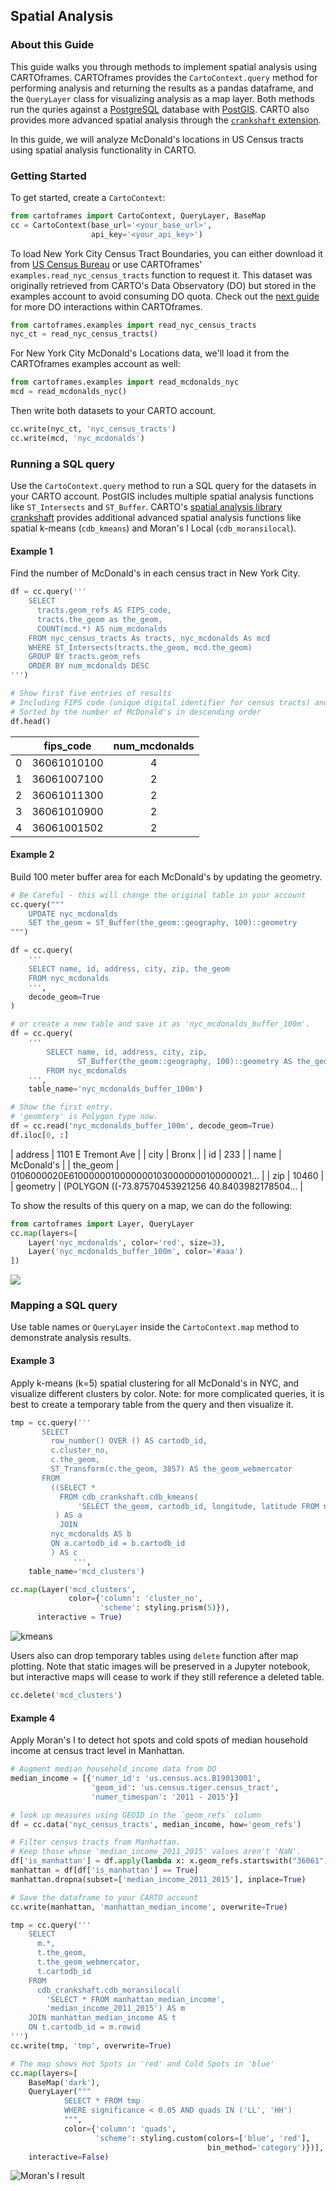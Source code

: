## Spatial Analysis

### About this Guide

This guide walks you through methods to implement spatial analysis using CARTOframes. CARTOframes provides the `CartoContext.query` method for performing analysis and returning the results as a pandas dataframe, and the `QueryLayer` class for visualizing analysis as a map layer. Both methods run the quries against a [PostgreSQL](https://www.postgresql.org/) database with [PostGIS](http://postgis.net/). CARTO also provides more advanced spatial analysis through the [`crankshaft` extension](https://github.com/cartodb/crankshaft/).

In this guide, we will analyze McDonald's locations in US Census tracts using spatial analysis functionality in CARTO.

### Getting Started

To get started, create a `CartoContext`:

```python
from cartoframes import CartoContext, QueryLayer, BaseMap
cc = CartoContext(base_url='<your_base_url>',
                  api_key='<your_api_key>')
```

To load New York City Census Tract Boundaries, you can either download it from [US Census Bureau](https://www.census.gov/cgi-bin/geo/shapefiles/index.php) or use CARTOframes' `examples.read_nyc_census_tracts` function to request it. This dataset was originally retrieved from CARTO's Data Observatory (DO) but stored in the examples account to avoid consuming DO quota. Check out the [next guide](../Data-Observatory/) for more DO interactions within CARTOframes.

```python
from cartoframes.examples import read_nyc_census_tracts
nyc_ct = read_nyc_census_tracts()
```

For New York City McDonald's Locations data, we'll load it from the CARTOframes examples account as well:

```python
from cartoframes.examples import read_mcdonalds_nyc
mcd = read_mcdonalds_nyc()
```

Then write both datasets to your CARTO account.

```python
cc.write(nyc_ct, 'nyc_census_tracts')
cc.write(mcd, 'nyc_mcdonalds')
```

### Running a SQL query

Use the `CartoContext.query` method to run a SQL query for the datasets in your CARTO account. PostGIS includes multiple spatial analysis functions like `ST_Intersects` and `ST_Buffer`. CARTO's [spatial analysis library crankshaft](https://github.com/CartoDB/crankshaft/tree/develop/doc) provides additional advanced spatial analysis functions like spatial k-means (`cdb_kmeans`) and Moran's I Local (`cdb_moransilocal`).

#### Example 1

Find the number of McDonald's in each census tract in New York City.

```python
df = cc.query('''
    SELECT
      tracts.geom_refs AS FIPS_code,
      tracts.the_geom as the_geom,
      COUNT(mcd.*) AS num_mcdonalds
    FROM nyc_census_tracts As tracts, nyc_mcdonalds As mcd
    WHERE ST_Intersects(tracts.the_geom, mcd.the_geom)
    GROUP BY tracts.geom_refs
    ORDER BY num_mcdonalds DESC
''')

# Show first five entries of results
# Including FIPS code (unique digital identifier for census tracts) and the number of McDonald's
# Sorted by the number of McDonald's in descending order
df.head()
```

|      |  fips_code  | num_mcdonalds |
| :--: | :---------: | :-----------: |
|  0   | 36061010100 |       4       |
|  1   | 36061007100 |       2       |
|  2   | 36061011300 |       2       |
|  3   | 36061010900 |       2       |
|  4   | 36061001502 |       2       |

#### Example 2

Build 100 meter buffer area for each McDonald's by updating the geometry.

```python
# Be Careful - this will change the original table in your account
cc.query("""
    UPDATE nyc_mcdonalds
    SET the_geom = ST_Buffer(the_geom::geography, 100)::geometry
""")

df = cc.query(
    '''
    SELECT name, id, address, city, zip, the_geom
    FROM nyc_mcdonalds
    ''',
    decode_geom=True
)

# or create a new table and save it as 'nyc_mcdonalds_buffer_100m'.
df = cc.query(
    '''
        SELECT name, id, address, city, zip,
               ST_Buffer(the_geom::geography, 100)::geometry AS the_geom
        FROM nyc_mcdonalds
    ''',
    table_name='nyc_mcdonalds_buffer_100m')

# Show the first entry.
# 'geomtery' is Polygon type now.
df = cc.read('nyc_mcdonalds_buffer_100m', decode_geom=True)
df.iloc[0, :]
```

| address  |                                 1101 E Tremont Ave |
| city     |                                              Bronx |
| id       |                                                233 |
| name     |                                         McDonald's |
| the_geom |  0106000020E61000000100000001030000000100000021... |
| zip      |                                              10460 |
| geometry |  (POLYGON ((-73.87570453921256 40.8403982178504... |

To show the results of this query on a map, we can do the following:

```python
from cartoframes import Layer, QueryLayer
cc.map(layers=[
    Layer('nyc_mcdonalds', color='red', size=3),
    Layer('nyc_mcdonalds_buffer_100m', color='#aaa')
])
```

![](../../img/guides/03-spatial-analysis-1.png)

### Mapping a SQL query

Use table names or `QueryLayer` inside the `CartoContext.map` method to demonstrate analysis results.


#### Example 3

Apply k-means (k=5) spatial clustering for all McDonald's in NYC, and visualize different clusters by color. Note: for more complicated queries, it is best to create a temporary table from the query and then visualize it.

```python
tmp = cc.query('''
       SELECT
         row_number() OVER () AS cartodb_id,
         c.cluster_no,
         c.the_geom,
         ST_Transform(c.the_geom, 3857) AS the_geom_webmercator
       FROM
         ((SELECT *
           FROM cdb_crankshaft.cdb_kmeans(
               'SELECT the_geom, cartodb_id, longitude, latitude FROM nyc_mcdonalds', 5)
          ) AS a
           JOIN
         nyc_mcdonalds AS b
         ON a.cartodb_id = b.cartodb_id
         ) AS c
              ''',
    table_name='mcd_clusters')

cc.map(Layer('mcd_clusters',
             color={'column': 'cluster_no',
                    'scheme': styling.prism(5)}),
      interactive = True)             
```
![kmeans](../../img/guides/03-KMeans.png)

Users also can drop temporary tables using `delete` function after map plotting. Note that static images will be preserved in a Jupyter notebook, but interactive maps will cease to work if they still reference a deleted table.

```python
cc.delete('mcd_clusters')
```

#### Example 4

Apply Moran's I to detect hot spots and cold spots of median household income at census tract level in Manhattan.

```python
# Augment median_household_income data from DO
median_income = [{'numer_id': 'us.census.acs.B19013001',
                  'geom_id': 'us.census.tiger.census_tract',
                  'numer_timespan': '2011 - 2015'}]

# look up measures using GEOID in the `geom_refs` column
df = cc.data('nyc_census_tracts', median_income, how='geom_refs')

# Filter census tracts from Manhattan.
# Keep those whose 'median_income_2011_2015' values aren't 'NaN'.
df['is_manhattan'] = df.apply(lambda x: x.geom_refs.startswith("36061"), axis=1)
manhattan = df[df['is_manhattan'] == True]
manhattan.dropna(subset=['median_income_2011_2015'], inplace=True)

# Save the dataframe to your CARTO account
cc.write(manhattan, 'manhattan_median_income', overwrite=True)

tmp = cc.query('''
    SELECT
      m.*,
      t.the_geom,
      t.the_geom_webmercator,
      t.cartodb_id
    FROM
      cdb_crankshaft.cdb_moransilocal(
        'SELECT * FROM manhattan_median_income',
        'median_income_2011_2015') AS m
    JOIN manhattan_median_income AS t
    ON t.cartodb_id = m.rowid
''')
cc.write(tmp, 'tmp', overwrite=True)

# The map shows Hot Spots in 'red' and Cold Spots in 'blue'
cc.map(layers=[
    BaseMap('dark'),
    QueryLayer("""
            SELECT * FROM tmp
            WHERE significance < 0.05 AND quads IN ('LL', 'HH')
            """,
            color={'column': 'quads',
                   'scheme': styling.custom(colors=['blue', 'red'],
                                            bin_method='category')})],
    interactive=False)
```

![Moran's I result](../../img/guides/03-Moran_i.png)

